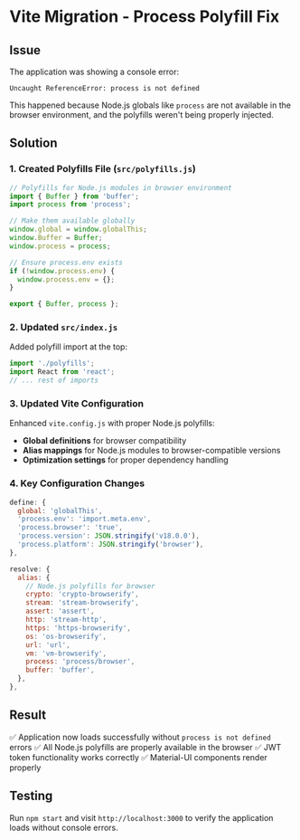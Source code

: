 # Vite Migration - Process Polyfill Fix

## Issue
The application was showing a console error:
```
Uncaught ReferenceError: process is not defined
```

This happened because Node.js globals like `process` are not available in the browser environment, and the polyfills weren't being properly injected.

## Solution

### 1. Created Polyfills File (`src/polyfills.js`)
```javascript
// Polyfills for Node.js modules in browser environment
import { Buffer } from 'buffer';
import process from 'process';

// Make them available globally
window.global = window.globalThis;
window.Buffer = Buffer;
window.process = process;

// Ensure process.env exists
if (!window.process.env) {
  window.process.env = {};
}

export { Buffer, process };
```

### 2. Updated `src/index.js`
Added polyfill import at the top:
```javascript
import './polyfills';
import React from 'react';
// ... rest of imports
```

### 3. Updated Vite Configuration
Enhanced `vite.config.js` with proper Node.js polyfills:

- **Global definitions** for browser compatibility
- **Alias mappings** for Node.js modules to browser-compatible versions
- **Optimization settings** for proper dependency handling

### 4. Key Configuration Changes

```javascript
define: {
  global: 'globalThis',
  'process.env': 'import.meta.env',
  'process.browser': 'true',
  'process.version': JSON.stringify('v18.0.0'),
  'process.platform': JSON.stringify('browser'),
},

resolve: {
  alias: {
    // Node.js polyfills for browser
    crypto: 'crypto-browserify',
    stream: 'stream-browserify',
    assert: 'assert',
    http: 'stream-http',
    https: 'https-browserify',
    os: 'os-browserify',
    url: 'url',
    vm: 'vm-browserify',
    process: 'process/browser',
    buffer: 'buffer',
  },
},
```

## Result
✅ Application now loads successfully without `process is not defined` errors
✅ All Node.js polyfills are properly available in the browser
✅ JWT token functionality works correctly
✅ Material-UI components render properly

## Testing
Run `npm start` and visit `http://localhost:3000` to verify the application loads without console errors.
